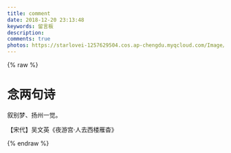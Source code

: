 ```yaml
---
title: comment
date: 2018-12-20 23:13:48
keywords: 留言板
description: 
comments: true
photos: https://starlovei-1257629504.cos.ap-chengdu.myqcloud.com/Image/61182674_p0.png
---
```

{% raw %}
<div class="entry-content">
  <div class="poem-wrap">
    <div class="poem-border poem-left">
    </div>
    <div class="poem-border poem-right">
    </div>
    <h1>
    念两句诗</h1>
    <p id="poem">
    叙别梦、扬州一觉。</p>
    <p id="info">
    【宋代】吴文英《夜游宫·人去西楼雁杳》</p>
  </div>
</div>
{% endraw %}